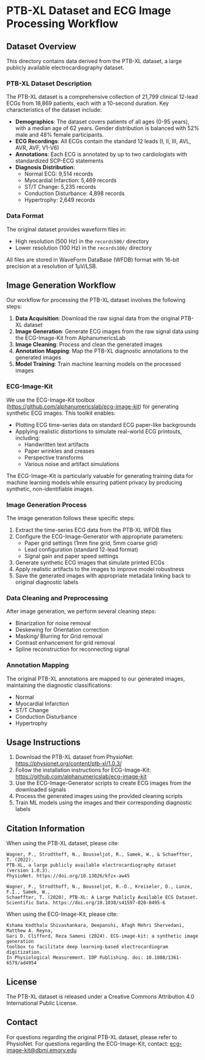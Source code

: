 # PTB-XL Dataset and ECG Image Processing Workflow

## Dataset Overview

This directory contains data derived from the PTB-XL dataset, a large publicly available electrocardiography dataset.

### PTB-XL Dataset Description

The PTB-XL dataset is a comprehensive collection of 21,799 clinical 12-lead ECGs from 18,869 patients, each with a 10-second duration. Key characteristics of the dataset include:

- **Demographics**: The dataset covers patients of all ages (0-95 years), with a median age of 62 years. Gender distribution is balanced with 52% male and 48% female participants.
- **ECG Recordings**: All ECGs contain the standard 12 leads (I, II, III, AVL, AVR, AVF, V1-V6)
- **Annotations**: Each ECG is annotated by up to two cardiologists with standardized SCP-ECG statements
- **Diagnosis Distribution**:
  - Normal ECG: 9,514 records
  - Myocardial Infarction: 5,469 records
  - ST/T Change: 5,235 records
  - Conduction Disturbance: 4,898 records
  - Hypertrophy: 2,649 records

### Data Format

The original dataset provides waveform files in:
- High resolution (500 Hz) in the `records500/` directory
- Lower resolution (100 Hz) in the `records100/` directory

All files are stored in WaveForm DataBase (WFDB) format with 16-bit precision at a resolution of 1μV/LSB.

## Image Generation Workflow

Our workflow for processing the PTB-XL dataset involves the following steps:

1. **Data Acquisition**: Download the raw signal data from the original PTB-XL dataset
2. **Image Generation**: Generate ECG images from the raw signal data using the ECG-Image-Kit from AlphanumericsLab
3. **Image Cleaning**: Process and clean the generated images
4. **Annotation Mapping**: Map the PTB-XL diagnostic annotations to the generated images
5. **Model Training**: Train machine learning models on the processed images

### ECG-Image-Kit

We use the ECG-Image-Kit toolbox (https://github.com/alphanumericslab/ecg-image-kit) for generating synthetic ECG images. This toolkit enables:

- Plotting ECG time-series data on standard ECG paper-like backgrounds
- Applying realistic distortions to simulate real-world ECG printouts, including:
  - Handwritten text artifacts
  - Paper wrinkles and creases
  - Perspective transforms
  - Various noise and artifact simulations

The ECG-Image-Kit is particularly valuable for generating training data for machine learning models while ensuring patient privacy by producing synthetic, non-identifiable images.

### Image Generation Process

The image generation follows these specific steps:

1. Extract the time-series ECG data from the PTB-XL WFDB files
2. Configure the ECG-Image-Generator with appropriate parameters:
   - Paper grid settings (1mm fine grid, 5mm coarse grid)
   - Lead configuration (standard 12-lead format)
   - Signal gain and paper speed settings
3. Generate synthetic ECG images that simulate printed ECGs
4. Apply realistic artifacts to the images to improve model robustness
5. Save the generated images with appropriate metadata linking back to original diagnostic labels

### Data Cleaning and Preprocessing

After image generation, we perform several cleaning steps:
- Binarization for noise removal
- Deskewing for Orientation correction
- Masking/ Blurring for Grid removal
- Contrast enhancement for grid removal
- Spline reconstruction for reconnecting signal

### Annotation Mapping

The original PTB-XL annotations are mapped to our generated images, maintaining the diagnostic classifications:
- Normal
- Myocardial Infarction
- ST/T Change
- Conduction Disturbance
- Hypertrophy

## Usage Instructions

1. Download the PTB-XL dataset from PhysioNet: https://physionet.org/content/ptb-xl/1.0.3/
2. Follow the installation instructions for ECG-Image-Kit: https://github.com/alphanumericslab/ecg-image-kit
3. Use the ECG-Image-Generator scripts to create ECG images from the downloaded signals
4. Process the generated images using the provided cleaning scripts
5. Train ML models using the images and their corresponding diagnostic labels

## Citation Information

When using the PTB-XL dataset, please cite:
```
Wagner, P., Strodthoff, N., Bousseljot, R., Samek, W., & Schaeffter, T. (2022). 
PTB-XL, a large publicly available electrocardiography dataset (version 1.0.3). 
PhysioNet. https://doi.org/10.13026/kfzx-aw45

Wagner, P., Strodthoff, N., Bousseljot, R.-D., Kreiseler, D., Lunze, F.I., Samek, W., 
Schaeffter, T. (2020), PTB-XL: A Large Publicly Available ECG Dataset. 
Scientific Data. https://doi.org/10.1038/s41597-020-0495-6
```

When using the ECG-Image-Kit, please cite:
```
Kshama Kodthalu Shivashankara, Deepanshi, Afagh Mehri Shervedani, Matthew A. Reyna, 
Gari D. Clifford, Reza Sameni (2024). ECG-image-kit: a synthetic image generation 
toolbox to facilitate deep learning-based electrocardiogram digitization. 
In Physiological Measurement. IOP Publishing. doi: 10.1088/1361-6579/ad4954
```

## License

The PTB-XL dataset is released under a Creative Commons Attribution 4.0 International Public License.

## Contact

For questions regarding the original PTB-XL dataset, please refer to PhysioNet.
For questions regarding the ECG-Image-Kit, contact: ecg-image-kit@dbmi.emory.edu